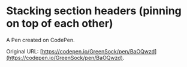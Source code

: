# Stacking section headers (pinning on top of each other)

A Pen created on CodePen.

Original URL: [https://codepen.io/GreenSock/pen/BaOQwzd](https://codepen.io/GreenSock/pen/BaOQwzd).

